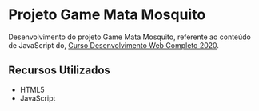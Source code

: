 # Projeto Game Mata Mosquito

Desenvolvimento do projeto Game Mata Mosquito, referente ao conteúdo de JavaScript do, [Curso Desenvolvimento Web Completo 2020](https://www.udemy.com/course/web-completo).

## Recursos Utilizados
- HTML5
- JavaScript
